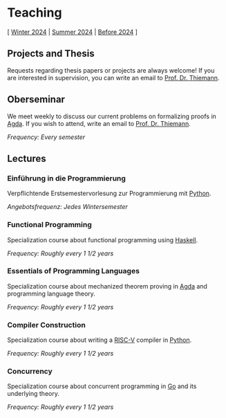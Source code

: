 # Teaching

[ [Winter 2024](teaching/24ws.md) | [Summer 2024](teaching/24ss.md) | [Before 2024](https://proglang.informatik.uni-freiburg.de/teaching/) ] 


## Projects and Thesis
Requests regarding thesis papers or projects are always welcome! 
If you are interested in supervision, you can write an email to [Prof. Dr. Thiemann](team/thiemann.md).



## Oberseminar 
We meet weekly to discuss our current problems on formalizing proofs in [Agda](https://agda.readthedocs.io/en/latest/getting-started/what-is-agda.html). 
If you wish to attend, write an email to [Prof. Dr. Thiemann](team/thiemann.md).

_Frequency: Every semester_

## Lectures

### Einführung in die Programmierung
Verpflichtende Erstsemestervorlesung zur Programmierung mit [Python](https://www.python.org/).


_Angebotsfrequenz: Jedes Wintersemester_ 

### Functional Programming
Specialization course about functional programming using [Haskell](https://www.haskell.org/).

_Frequency: Roughly every 1 1/2 years_

### Essentials of Programming Languages
Specialization course about mechanized theorem proving in [Agda](https://agda.readthedocs.io/en/latest/getting-started/what-is-agda.html) and programming language theory.

_Frequency: Roughly every 1 1/2 years_

### Compiler Construction
Specialization course about writing a [RISC-V](https://riscv.org/) compiler in [Python](https://www.python.org/).

_Frequency: Roughly every 1 1/2 years_

### Concurrency
Specialization course about concurrent programming in [Go](https://go.dev/) and its underlying theory.

_Frequency: Roughly every 1 1/2 years_